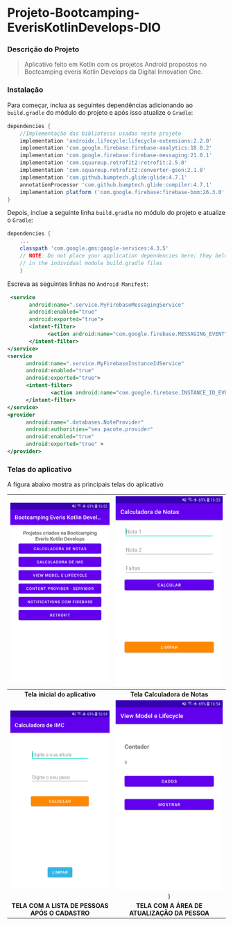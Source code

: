 # Projeto-Bootcamping-EverisKotlinDevelops-DIO

### Descrição do Projeto

> Aplicativo feito em Kotlin com os projetos Android propostos no Bootcamping everis Kotlin Develops da Digital Innovation One.

### Instalação

Para começar, inclua as seguintes dependências adicionando ao `build.gradle` do módulo do projeto e após isso atualize o `Gradle`:

```groovy
dependencies {
    //Implementação das bibliotecas usadas neste projeto
    implementation 'androidx.lifecycle:lifecycle-extensions:2.2.0'
    implementation 'com.google.firebase:firebase-analytics:18.0.2'
    implementation 'com.google.firebase:firebase-messaging:21.0.1'
    implementation 'com.squareup.retrofit2:retrofit:2.5.0'
    implementation 'com.squareup.retrofit2:converter-gson:2.1.0'
    implementation 'com.github.bumptech.glide:glide:4.7.1'
    annotationProcessor 'com.github.bumptech.glide:compiler:4.7.1'
    implementation platform ('com.google.firebase:firebase-bom:26.3.0')
}
```
Depois, inclue a seguinte linha `build.gradle` no módulo do projeto e atualize o `Gradle`:

```groovy
dependencies {
    ...
    classpath 'com.google.gms:google-services:4.3.5'
    // NOTE: Do not place your application dependencies here; they belong
    // in the individual module build.gradle files
    }
```

Escreva as seguintes linhas no `Android Manifest`:

```xml
 <service
       android:name=".service.MyFirebaseMessagingService"
       android:enabled="true"
       android:exported="true">
       <intent-filter>
             <action android:name="com.google.firebase.MESSAGING_EVENT" />
       </intent-filter>
</service>
<service
      android:name=".service.MyFirebaseInstanceIdService"
      android:enabled="true"
      android:exported="true">
      <intent-filter>
              <action android:name="com.google.firebase.INSTANCE_ID_EVENT" />
      </intent-filter>
</service>
<provider
      android:name=".databases.NoteProvider"
      android:authorities="seu pacote.provider"
      android:enabled="true"
      android:exported="true" >
</provider>
```

### Telas do aplicativo 

A figura abaixo mostra as principais telas do aplicativo

|![](/app/src/main/java/chellotech/br/projeto_bootcamping_everiskotlindevelops_dio/screenshots/tela1.png) |![](/app/src/main/java/chellotech/br/projeto_bootcamping_everiskotlindevelops_dio/screenshots/tela2.png) |
|:---:|:---:|
| **Tela inicial do aplicativo** | **Tela Calculadora de Notas**  |
|![](/app/src/main/java/chellotech/br/projeto_bootcamping_everiskotlindevelops_dio/screenshots/tela3.png) |![](/app/src/main/java/chellotech/br/projeto_bootcamping_everiskotlindevelops_dio/screenshots/tela4.png))|
| **TELA COM A LISTA DE PESSOAS APÓS O CADASTRO**  |  **TELA COM A ÁREA DE ATUALIZAÇÃO DA PESSOA** |



